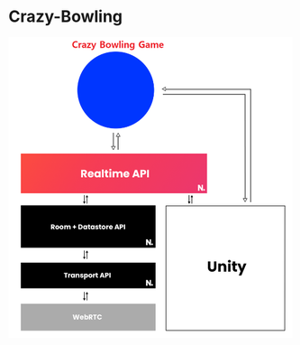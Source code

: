 # Crazy-Bowling

![](https://github.com/dochavez/Crazy-Bowling/blob/main/Normcore%20Client%20Side.png)
